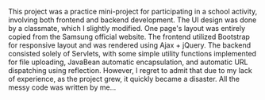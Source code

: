 This project was a practice mini-project for participating in a school activity, involving both frontend and backend development. The UI design was done by a classmate, which I slightly modified. One page's layout was entirely copied from the Samsung official website. The frontend utilized Bootstrap for responsive layout and was rendered using Ajax + jQuery. The backend consisted solely of Servlets, with some simple utility functions implemented for file uploading, JavaBean automatic encapsulation, and automatic URL dispatching using reflection. However, I regret to admit that due to my lack of experience, as the project grew, it quickly became a disaster. All the messy code was written by me...

